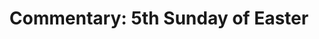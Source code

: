---
title: "Commentary: 5th Sunday of Easter"
layout: reader
description: "Theme: Our union with the Lord in the community of the Church."
feature_image: posts/commentary-easter.jpg
category: commentary
published: true
---